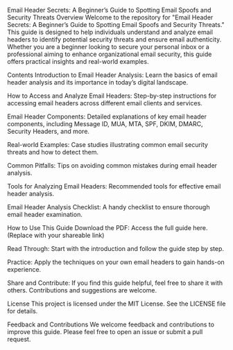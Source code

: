 Email Header Secrets: A Beginner’s Guide to Spotting Email Spoofs and Security Threats
Overview
Welcome to the repository for "Email Header Secrets: A Beginner’s Guide to Spotting Email Spoofs and Security Threats." This guide is designed to help individuals understand and analyze email headers to identify potential security threats and ensure email authenticity. Whether you are a beginner looking to secure your personal inbox or a professional aiming to enhance organizational email security, this guide offers practical insights and real-world examples.

Contents
Introduction to Email Header Analysis: Learn the basics of email header analysis and its importance in today’s digital landscape.

How to Access and Analyze Email Headers: Step-by-step instructions for accessing email headers across different email clients and services.

Email Header Components: Detailed explanations of key email header components, including Message ID, MUA, MTA, SPF, DKIM, DMARC, Security Headers, and more.

Real-world Examples: Case studies illustrating common email security threats and how to detect them.

Common Pitfalls: Tips on avoiding common mistakes during email header analysis.

Tools for Analyzing Email Headers: Recommended tools for effective email header analysis.

Email Header Analysis Checklist: A handy checklist to ensure thorough email header examination.

How to Use This Guide
Download the PDF: Access the full guide here. (Replace with your shareable link)

Read Through: Start with the introduction and follow the guide step by step.

Practice: Apply the techniques on your own email headers to gain hands-on experience.

Share and Contribute: If you find this guide helpful, feel free to share it with others. Contributions and suggestions are welcome.

License
This project is licensed under the MIT License. See the LICENSE file for details.

Feedback and Contributions
We welcome feedback and contributions to improve this guide. Please feel free to open an issue or submit a pull request.

